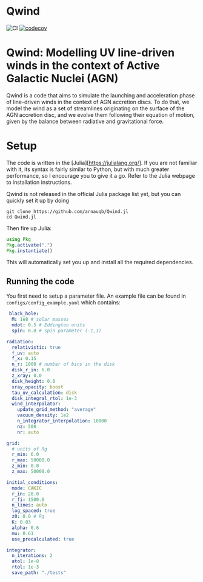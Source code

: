# Qwind

![CI](https://github.com/arnauqb/Qwind.jl/workflows/CI/badge.svg)
[![codecov](https://codecov.io/gh/arnauqb/Qwind.jl/branch/main/graph/badge.svg?token=KQPtxMDMAm)](https://codecov.io/gh/arnauqb/Qwind.jl)

# Qwind: Modelling UV line-driven winds in the context of Active Galactic Nuclei (AGN)


Qwind is a code that aims to simulate the launching and acceleration phase of line-driven winds in the context of AGN accretion discs. To do that, we model the wind as a set of streamlines originating on the surface of the AGN accretion disc, and we evolve them following their equation of motion, given by the balance between radiative and gravitational force.

# Setup

The code is written in the [Julia][https://julialang.org/]. If you are not familiar with it, its syntax is fairly similar to Python, but with much greater performance, so I encourage you to give it a go. Refer to the Julia webpage to installation instructions.

Qwind is not released in the official Julia package list yet, but you can quickly set it up by doing

```
git clone https://github.com/arnauqb/Qwind.jl
cd Qwind.jl
```

Then fire up Julia:

```julia
using Pkg
Pkg.activate(".")
Pkg.instantiate()
```

This will automatically set you up and install all the required dependencies.

## Running the code

You first need to setup a parameter file. An example file can be found in ``configs/config_example.yaml`` which contains:

```yaml
 black_hole:
  M: 1e8 # solar masses
  mdot: 0.5 # Eddington units
  spin: 0.0 # spin parameter (-1,1)

radiation:
  relativistic: true 
  f_uv: auto
  f_x: 0.15
  n_r: 1000 # number of bins in the disk
  disk_r_in: 6.0
  z_xray: 0.0
  disk_height: 0.0
  xray_opacity: boost 
  tau_uv_calculation: disk 
  disk_integral_rtol: 1e-3
  wind_interpolator:
    update_grid_method: "average"
    vacuum_density: 1e2
    n_integrator_interpolation: 10000
    nz: 500
    nr: auto 

grid:
  # units of Rg
  r_min: 6.0
  r_max: 50000.0
  z_min: 0.0
  z_max: 50000.0

initial_conditions:
  mode: CAKIC
  r_in: 20.0
  r_fi: 1500.0
  n_lines: auto
  log_spaced: true
  z0: 0.0 # Rg
  K: 0.03
  alpha: 0.6
  mu: 0.61
  use_precalculated: true

integrator:
  n_iterations: 2
  atol: 1e-8
  rtol: 1e-3
  save_path: "./tests"
```



